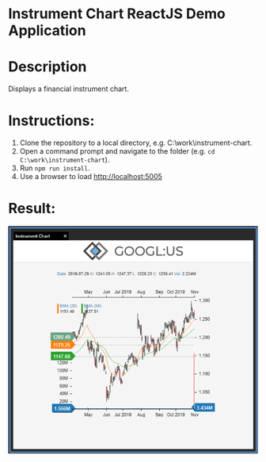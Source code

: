 Instrument Chart ReactJS Demo Application
====

# Description
Displays a financial instrument chart.

# Instructions:
1. Clone the repository to a local directory, e.g. C:\work\instrument-chart.
2. Open a command prompt and navigate to the folder (e.g. `cd C:\work\instrument-chart`).
3. Run `npm run install`.
4. Use a browser to load [http://localhost:5005](http://localhost:5005)

# Result:
![Screenshot](./instrument-chart-result.png)
